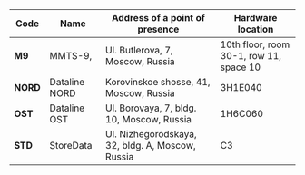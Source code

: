 | Code | Name | Address of a point of presence | Hardware location |
| --- | --- | --- | --- |
| **M9** | MMTS-9, | Ul. Butlerova, 7, Moscow, Russia | 10th floor, room 30-1, row 11, space 10 |
| **NORD** | Dataline NORD | Korovinskoe shosse, 41, Moscow, Russia | 3H1E040 |
| **OST** | Dataline OST | Ul. Borovaya, 7, bldg. 10, Moscow, Russia | 1H6C060 |
| **STD** | StoreData | Ul. Nizhegorodskaya, 32, bldg. A, Moscow, Russia | C3 |

